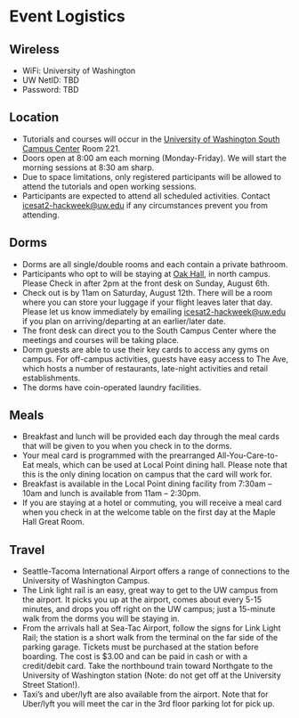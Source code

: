 # Event Logistics

## Wireless

* WiFi: University of Washington
* UW NetID: TBD
* Password: TBD

## Location

* Tutorials and courses will occur in the [University of Washington South Campus Center](https://hsasf.hsa.washington.edu/instructional-support/crs/matrix/scc/) Room 221.
* Doors open at 8:00 am each morning (Monday-Friday). We will start the morning
  sessions at 8:30 am sharp.
* Due to space limitations, only registered participants will be allowed
  to attend the tutorials and open working sessions.
* Participants are expected to attend all scheduled activities.
  Contact icesat2-hackweek@uw.edu if any circumstances prevent you from attending.

## Dorms

* Dorms are all single/double rooms and each contain a private bathroom.
* Participants who opt to will be staying at [Oak Hall](https://hfs.uw.edu/live-on-campus/Undergraduate-Housing/Oak-Hall), in north campus.
  Please Check in after 2pm at the front desk on Sunday, August 6th.
* Check out is by 11am on Saturday, August 12th. There will be a room where you
  can store your luggage if your flight leaves later that day. Please let us
  know immediately by emailing icesat2-hackweek@uw.edu if you plan on arriving/departing
  at an earlier/later date.
* The front desk can direct you to the South Campus Center where the meetings
  and courses will be taking place.
* Dorm guests are able to use their key cards to access any gyms on campus. For
  off-campus activities, guests have easy access to The Ave, which hosts a number
  of restaurants, late-night activities and retail establishments.
* The dorms have coin-operated laundry facilities.

## Meals

* Breakfast and lunch will be provided each day through the meal cards that will
  be given to you when you check in to the dorms.
* Your meal card is programmed with the prearranged All-You-Care-to-Eat meals,
  which can be used at Local Point dining hall. Please note that this is the
  only dining location on campus that the card will work for.
* Breakfast is available in the Local Point dining facility from 7:30am – 10am
  and lunch is available from 11am – 2:30pm.
* If you are staying at a hotel or commuting, you will receive a meal card when
  you check in at the welcome table on the first day at the Maple Hall Great Room.

## Travel

* Seattle-Tacoma International Airport offers a range of connections to the
  University of Washington Campus.
* The Link light rail is an easy, great way to get to the UW campus from the
  airport. It picks you up at the airport, comes about every 5-15 minutes, and
  drops you off right on the UW campus; just a 15-minute walk from the dorms
  you will be staying in.
* From the arrivals hall at Sea-Tac Airport, follow the signs for Link Light
  Rail; the station is a short walk from the terminal on the far side of the
  parking garage. Tickets must be purchased at the station before boarding.
  The cost is $3.00 and can be paid in cash or with a credit/debit card. Take
  the northbound train toward Northgate to the University of Washington station
  (Note: do not get off at the University Street Station!).
* Taxi’s and uber/lyft are also available from the airport. Note that for
  Uber/lyft you will meet the car in the 3rd floor parking lot for pick up.
